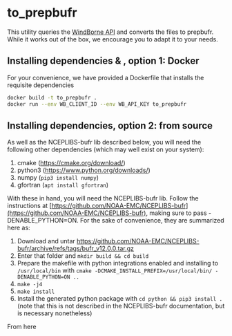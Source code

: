 # to_prepbufr

This utility queries the [WindBorne API](https://windbornesystems.com/docs/api) and converts the files to prepbufr.
While it works out of the box, we encourage you to adapt it to your needs.

## Installing dependencies & , option 1: Docker
For your convenience, we have provided a Dockerfile that installs the requisite dependencies 

```bash
docker build -t to_prepbufr .
docker run --env WB_CLIENT_ID --env WB_API_KEY to_prepbufr
```

## Installing dependencies, option 2: from source

As well as the NCEPLIBS-bufr lib described below, you will need the following other dependencies (which may well exist on your system):
1. cmake (https://cmake.org/download/)
2. python3 (https://www.python.org/downloads/)
3. numpy (`pip3 install numpy`)
4. gfortran (`apt install gfortran`)

With these in hand, you will need the NCEPLIBS-bufr lib. 
Follow the instructions at [https://github.com/NOAA-EMC/NCEPLIBS-bufr](https://github.com/NOAA-EMC/NCEPLIBS-bufr), making sure to pass -DENABLE_PYTHON=ON. 
For the sake of convenience, they are summarized here as:
1. Download and untar https://github.com/NOAA-EMC/NCEPLIBS-bufr/archive/refs/tags/bufr_v12.0.0.tar.gz
2. Enter that folder and `mkdir build && cd build`
3. Prepare the makefile with python integrations enabled and installing to `/usr/local/bin` with `cmake -DCMAKE_INSTALL_PREFIX=/usr/local/bin/ -DENABLE_PYTHON=ON ..`
4. `make -j4`
5. `make install`
6. Install the generated python package with `cd python && pip3 install .` (note that this is not described in the NCEPLIBS-bufr documentation, but is necessary nonetheless)  

From here
